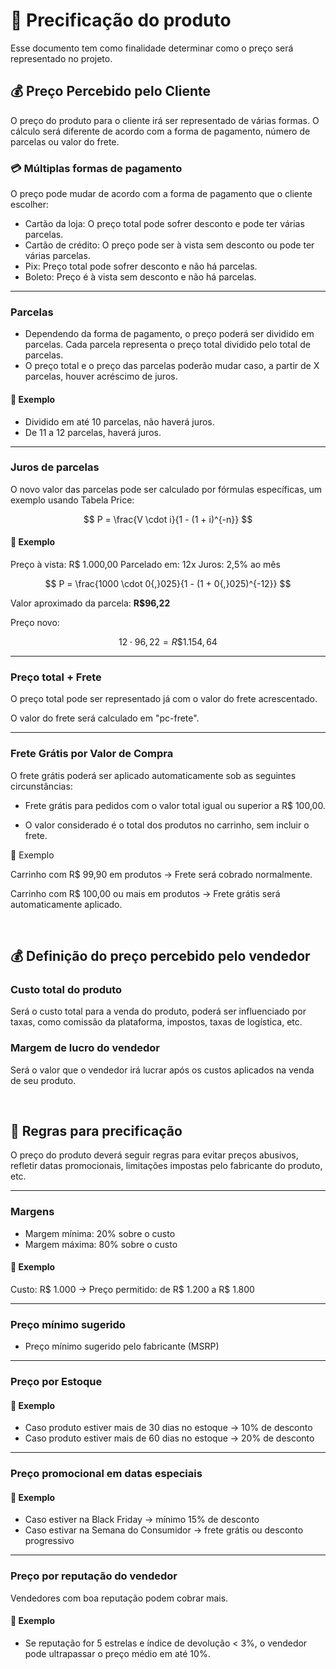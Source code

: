 # 💸 Precificação do produto 

Esse documento tem como finalidade determinar como o preço será representado no projeto.

## 💰 Preço Percebido pelo Cliente

O preço do produto para o cliente irá ser representado de várias formas. O cálculo será diferente de acordo com a forma de pagamento, número de parcelas ou valor do frete.

### 💳 Múltiplas formas de pagamento

O preço pode mudar de acordo com a forma de pagamento que o cliente escolher:

- Cartão da loja: O preço total pode sofrer desconto e pode ter várias parcelas.
- Cartão de crédito: O preço pode ser à vista sem desconto ou pode ter várias parcelas.
- Pix: Preço total pode sofrer desconto e não há parcelas.
- Boleto: Preço é à vista sem desconto e não há parcelas.

---

### Parcelas

- Dependendo da forma de pagamento, o preço poderá ser dividido em parcelas. Cada parcela representa o preço total dividido pelo total de parcelas.
- O preço total e o preço das parcelas poderão mudar caso, a partir de X parcelas, houver acréscimo de juros.

#### 📌 Exemplo

- Dividido em até 10 parcelas, não haverá juros.
- De 11 a 12 parcelas, haverá juros.

---

### Juros de parcelas

O novo valor das parcelas pode ser calculado por fórmulas específicas, um exemplo usando Tabela Price:

$$
P = \frac{V \cdot i}{1 - (1 + i)^{-n}}
$$

#### 📌 Exemplo

Preço à vista: R$ 1.000,00
Parcelado em: 12x
Juros: 2,5% ao mês

$$
P = \frac{1000 \cdot 0{,}025}{1 - (1 + 0{,}025)^{-12}}
$$

Valor aproximado da parcela: **R\$96,22** 

Preço novo: 

$$
12 \cdot 96{,}22 = R\$1.154,64
$$

---

### Preço total + Frete

O preço total pode ser representado já com o valor do frete acrescentado.

O valor do frete será calculado em "pc-frete".

---

### Frete Grátis por Valor de Compra

O frete grátis poderá ser aplicado automaticamente sob as seguintes circunstâncias:

- Frete grátis para pedidos com o valor total igual ou superior a R$ 100,00.

- O valor considerado é o total dos produtos no carrinho, sem incluir o frete.

📌 Exemplo

Carrinho com R$ 99,90 em produtos → Frete será cobrado normalmente.

Carrinho com R$ 100,00 ou mais em produtos → Frete grátis será automaticamente aplicado.

<br>

## 💰 Definição do preço percebido pelo vendedor

### Custo total do produto

Será o custo total para a venda do produto, poderá ser influenciado por taxas, como comissão da plataforma, impostos, taxas de logística, etc.

### Margem de lucro do vendedor

Será o valor que o vendedor irá lucrar após os custos aplicados na venda de seu produto.

<br>

## 🎯 Regras para precificação

O preço do produto deverá seguir regras para evitar preços abusivos, refletir datas promocionais, limitações impostas pelo fabricante do produto, etc.  

---

### Margens

- Margem mínima: 20% sobre o custo
- Margem máxima: 80% sobre o custo

#### 📌 Exemplo

Custo: R$ 1.000 → Preço permitido: de R$ 1.200 a R$ 1.800

---

### Preço mínimo sugerido

- Preço mínimo sugerido pelo fabricante (MSRP)

---

### Preço por Estoque

#### 📌 Exemplo

- Caso produto estiver mais de 30 dias no estoque → 10% de desconto
- Caso produto estiver mais de 60 dias no estoque → 20% de desconto

---

### Preço promocional em datas especiais

#### 📌 Exemplo

- Caso estiver na Black Friday → mínimo 15% de desconto
- Caso estivar na Semana do Consumidor → frete grátis ou desconto progressivo

---

### Preço por reputação do vendedor

Vendedores com boa reputação podem cobrar mais.

#### 📌 Exemplo

- Se reputação for 5 estrelas e índice de devolução < 3%, o vendedor pode ultrapassar o preço médio em até 10%.

